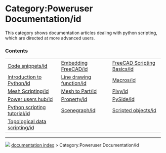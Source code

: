 # Category:Poweruser Documentation/id
This category shows documentation articles dealing with python scripting, which are directed at more advanced users.

### Contents

|     |     |     |
| --- | --- | --- |
| [Code snippets/id](Code_snippets/id.md) | [Embedding FreeCAD/id](Embedding_FreeCAD/id.md) | [FreeCAD Scripting Basics/id](FreeCAD_Scripting_Basics/id.md) |
| [Introduction to Python/id](Introduction_to_Python/id.md) | [Line drawing function/id](Line_drawing_function/id.md) | [Macros/id](Macros/id.md) |
| [Mesh Scripting/id](Mesh_Scripting/id.md) | [Mesh to Part/id](Mesh_to_Part/id.md) | [Pivy/id](Pivy/id.md) |
| [Power users hub/id](Power_users_hub/id.md) | [Property/id](Property/id.md) | [PySide/id](PySide/id.md) |
| [Python scripting tutorial/id](Python_scripting_tutorial/id.md) | [Scenegraph/id](Scenegraph/id.md) | [Scripted objects/id](Scripted_objects/id.md) |
| [Topological data scripting/id](Topological_data_scripting/id.md) |



---
![](images/Right_arrow.png) [documentation index](../README.md) > Category:Poweruser Documentation/id
